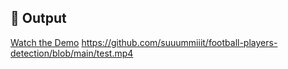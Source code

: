 ## 🎥 Output
[Watch the Demo](output.mp4)
https://github.com/suuummiiit/football-players-detection/blob/main/test.mp4
